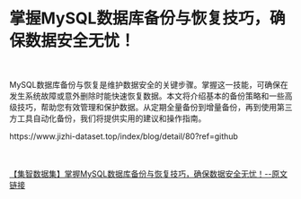 <h1>掌握MySQL数据库备份与恢复技巧，确保数据安全无忧！</h1><br /><p>MySQL数据库备份与恢复是维护数据安全的关键步骤。掌握这一技能，可确保在发生系统故障或意外删除时能快速恢复数据。本文将介绍基本的备份策略和一些高级技巧，帮助您有效管理和保护数据。从定期全量备份到增量备份，再到使用第三方工具自动化备份，我们将提供实用的建议和操作指南。</p><p>https://www.jizhi-dataset.top/index/blog/detail/80?ref=github</p><br /><br /><a href="https://www.jizhi-dataset.top/index/blog/detail/80?ref=github" target="_blank">【集智数据集】掌握MySQL数据库备份与恢复技巧，确保数据安全无忧！--原文链接</a>